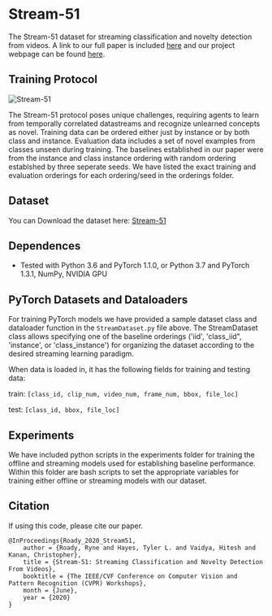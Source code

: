 # Stream-51
The Stream-51 dataset for streaming classification and novelty detection from videos. A link to our full paper is included [here](http://openaccess.thecvf.com/content_CVPRW_2020/html/w15/Roady_Stream-51_Streaming_Classification_and_Novelty_Detection_From_Videos_CVPRW_2020_paper.html) and our project webpage can be found [here](https://tyler-hayes.github.io/stream51).

## Training Protocol
![Stream-51](./repo_images/Stream_protocol.png)

The Stream-51 protocol poses unique challenges, requiring agents to learn from temporally correlated datastreams and recognize unlearned concepts as novel. Training data can be ordered either just by instance or by both class and instance. Evaluation data includes a set of novel examples from classes unseen during training.  The baselines established in our paper were from the instance and class instance ordering with random ordering establshed by three seperate seeds.  We have listed the exact training and evaluation orderings for each ordering/seed in the orderings folder.

## Dataset
You can Download the dataset here: [Stream-51](https://drive.google.com/file/d/1MeZ4d0VgBFmogxHvewMRQQOmBLIiJsoG/view?usp=sharing)

## Dependences 
- Tested with Python 3.6 and PyTorch 1.1.0, or Python 3.7 and PyTorch 1.3.1, NumPy, NVIDIA GPU

## PyTorch Datasets and Dataloaders
For training PyTorch models we have provided a sample dataset class and dataloader function in the `StreamDataset.py` file above. The StreamDataset class allows specifying one of the baseline orderings ('iid', 'class_iid", 'instance', or 'class_instance') for organizing the dataset according to the desired streaming learning paradigm.

When data is loaded in, it has the following fields for training and testing data:

train: `[class_id, clip_num, video_num, frame_num, bbox, file_loc]`

test: `[class_id, bbox, file_loc]`

## Experiments
We have included python scripts in the experiments folder for training the offline and streaming models used for establishing baseline performance.  Within this folder are bash scripts to set the appropriate variables for training either offline or streaming models with our dataset.  

## Citation
If using this code, please cite our paper.
```
@InProceedings{Roady_2020_Stream51,
    author = {Roady, Ryne and Hayes, Tyler L. and Vaidya, Hitesh and Kanan, Christopher},
    title = {Stream-51: Streaming Classification and Novelty Detection From Videos},
    booktitle = {The IEEE/CVF Conference on Computer Vision and Pattern Recognition (CVPR) Workshops},
    month = {June},
    year = {2020}
}

